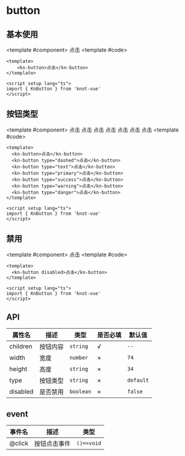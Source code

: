# button

## 基本使用

<ComponentCard>

<template #component>
  <kn-button>点击</kn-button>
</template>
<template #code>

```vue
<template>
    <kn-button>点击</kn-button>
</template>

<script setup lang="ts">
import { KnButton } from 'knot-vue'
</script>
```

</template>
</ComponentCard>

## 按钮类型

<ComponentCard>

<template #component>
  <kn-button>点击</kn-button>
  <kn-button type="dashed">点击</kn-button>
  <kn-button type="text">点击</kn-button>
  <kn-button type="primary">点击</kn-button>
  <kn-button type="success">点击</kn-button>
  <kn-button type="warning">点击</kn-button>
  <kn-button type="danger">点击</kn-button>
</template>
<template #code>

```vue
<template>
  <kn-button>点击</kn-button>
  <kn-button type="dashed">点击</kn-button>
  <kn-button type="text">点击</kn-button>
  <kn-button type="primary">点击</kn-button>
  <kn-button type="success">点击</kn-button>
  <kn-button type="warning">点击</kn-button>
  <kn-button type="danger">点击</kn-button>
</template>

<script setup lang="ts">
import { KnButton } from 'knot-vue'
</script>
```

</template>
</ComponentCard>

## 禁用

<ComponentCard>

<template #component>
<kn-button disabled>点击</kn-button>
</template>
<template #code>

```vue
<template>
  <kn-button disabled>点击</kn-button>
</template>

<script setup lang="ts">
import { KnButton } from 'knot-vue'
</script>
```

</template>
</ComponentCard>

## API

属性名 | 描述 | 类型 | 是否必填 | 默认值
-------|------|------|-------|-------
children | 按钮内容 | `string` | √ | `--`
width | 宽度 | `number` | × | `74`
height | 高度 | `string` | × | `34`
type | 按钮类型 | `string` | × | `default`
disabled | 是否禁用 | `boolean` | × | `false`

## event
事件名 | 描述 | 类型 
-------|------|------
@click | 按钮点击事件 | `()=>void` 
